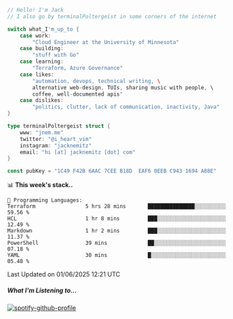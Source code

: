 ```go
// Hello! I'm Jack
// I also go by terminalPoltergeist in some corners of the internet

switch what_I'm_up_to {
    case work:
        "Cloud Engineer at the University of Minnesota"
    case building:
        "stuff with Go"
    case learning:
        "Terraform, Azure Governance"
    case likes:
        "automation, devops, technical writing, \
        alternative web-design, TUIs, sharing music with people, \
        coffee, well-documented apis"
    case dislikes:
        "politics, clutter, lack of communication, inactivity, Java"
}

type terminalPoltergeist struct {
    www: "jnem.me"
    twitter: "@i_heart_vim"
    instagram: "jacknemitz"
    email: "hi [at] jacknemitz [dot] com"
}

const pubKey = "1C49 F42B 6AAC 7CEE B18D  EAF6 0EEB C943 1694 A88E"
```

<!--START_SECTION:waka-->
📊 **This week's stack..** 

```text
💬 Programming Languages: 
Terraform                5 hrs 28 mins       ███████████████░░░░░░░░░░   59.56 % 
HCL                      1 hr 8 mins         ███░░░░░░░░░░░░░░░░░░░░░░   12.49 % 
Markdown                 1 hr 2 mins         ███░░░░░░░░░░░░░░░░░░░░░░   11.37 % 
PowerShell               39 mins             ██░░░░░░░░░░░░░░░░░░░░░░░   07.18 % 
YAML                     30 mins             █░░░░░░░░░░░░░░░░░░░░░░░░   05.48 % 
```


 Last Updated on 01/06/2025 12:21 UTC
<!--END_SECTION:waka-->

##### What I'm Listening to...

[![spotify-github-profile](https://jnem.me/listening-item?maxAge=2592000)](https://jnem.me/listening)
